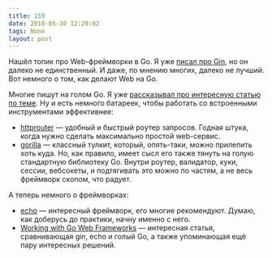 ```yaml
---
title: 159
date: 2018-05-30 12:20:02
tags: None
layout: post
---
```


Нашёл топик про Web-фреймворки в Go. Я уже [писал про Gin](https://t.me/itgram_channel/79), но он далеко не единственный. И даже, по мнению многих, далеко не лучший. Вот немного о том, как делают Web на Go.

Многие пишут на голом Go. Я уже [рассказывал про интересную статью по теме](https://t.me/itgram_channel/142). Ну и есть немного батареек, чтобы работать со встроенными инструментами эффективнее:
+ [httprouter](https://github.com/julienschmidt/httprouter) — удобный и быстрый роутер запросов. Годная штука, когда нужно сделать максимально простой web-сервис.
+ [gorilla](http://www.gorillatoolkit.org/) — классный тулкит, который, опять-таки, можно прилепить хоть куда. Но, как правило, имеет сысл его также тянуть на голую стандартную библиотеку Go. Внутри роутер, валидатор, куки, сессии, вебсокеты, и подтягивать это можно по частям, а не весь фреймворк скопом, что радует.

А теперь немного о фреймворках:
+ [echo](https://github.com/labstack/echo) — интересный фреймворк, его многие рекомендуют. Думаю, как доберусь до практики, начну именно с него.
+ [Working with Go Web Frameworks](https://www.ribice.ba/golang-web-frameworks/) — интересная статья, сравнивающая gin, echo и голый Go, а также упоминающая ещё пару интересных решений.
